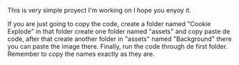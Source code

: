 This is very simple proyect I'm working on I hope you enyoy it.

If you are just going to copy the code, create a folder named "Cookie Explode" in that folder create one folder named "assets" and copy paste de code, 
after that create another folder in "assets" named "Background" there you can paste the image there. Finally, run the code through de first folder. 
Remember to copy the names exactly as they are.
